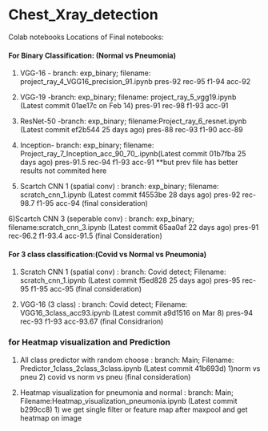 # Chest_Xray_detection
Colab notebooks
Locations of Final notebooks:
#### For Binary Classification: (Normal vs Pneumonia)

1) VGG-16 - branch: exp_binary;  filename: project_ray_4_VGG16_precision_91.ipynb 
            pres-92 rec-95 f1-94 acc-92

2) VGG-19 -branch: exp_binary;  filename: project_ray_5_vgg19.ipynb (Latest commit 01ae17c on Feb 14)
           pres-91 rec-98 f1-93 acc-91
           
3) ResNet-50 -branch: exp_binary; filename:Project_ray_6_resnet.ipynb (Latest commit ef2b544 25 days ago)
           pres-88 rec-93 f1-90 acc-89
           
4) Inception-  branch: exp_binary; filename: Project_ray_7_Inception_acc_90_70_.ipynb(Latest commit 01b7fba 25 days ago)
             pres-91.5 rec-94 f1-93 acc-91 **but prev file has better results not commited here

5) Scartch CNN 1 (spatial conv) : branch: exp_binary; filename: scratch_cnn_1.ipynb (Latest commit f4553be 28 days ago)
                                pres-92 rec-98.7 f1-95 acc-94 (final consideration)

6)Scartch CNN 3 (seperable conv) : branch: exp_binary; filename:scratch_cnn_3.ipynb (Latest commit 65aa0af 22 days ago)
                                   pres-91 rec-96.2 f1-93.4 acc-91.5 (final Consideration)

#### For 3 class classification:(Covid vs Normal vs Pneumonia)

1) Scratch CNN 1 (spatial conv) : branch: Covid detect; Filename: scratch_cnn_1.ipynb (Latest commit f5ed828 25 days ago) 
                                    pres-95 rec-95 f1-95 acc-95 (final consideration)
                                    
2) VGG-16 (3 class) : branch: Covid detect; Filename: VGG16_3class_acc93.ipynb  (Latest commit a9d1516 on Mar 8)
                                   pres-94 rec-93 f1-93 acc-93.67 (final Considrarion)
                                   
### for Heatmap visualization and Prediction ###
1) All class predictor with random choose : branch: Main; Filename: Predictor_1class_2class_3class.ipynb  (Latest commit 41b693d)
                                                1)norm vs pneu 2) covid vs norm vs pneu (final consideration)

2) Heatmap visualization for pneumonia and normal : branch: Main; Filename:Heatmap_visualization_pneumonia.ipynb (Latest commit b299cc8)
                                                   1) we get single filter or feature map after maxpool and get heatmap on image

